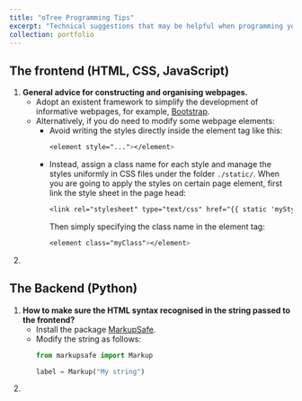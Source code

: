 ```yaml
---
title: "oTree Programming Tips"
excerpt: "Technical suggestions that may be helpful when programming your oTree experiment."
collection: portfolio
---
```


## The frontend (HTML, CSS, JavaScript)

1. __General advice for constructing and organising webpages.__
    - Adopt an existent framework to simplify the development of informative webpages, for example, [Bootstrap](https://getbootstrap.com/).
    - Alternatively, if you do need to modify some webpage elements: 
        - Avoid writing the styles directly inside the element tag like this:
            ```css
            <element style="..."></element>
            ```
        - Instead, assign a class name for each style and manage the styles uniformly in CSS files under the folder `./static/`. When you are going to apply the styles on certain page element, first link the style sheet in the page head:
            ```css
            <link rel="stylesheet" type="text/css" href="{{ static 'myStyle.css' }}" />
            ```
            Then simply specifying the class name in the element tag:
            ```css
            <element class="myClass"></element>
            ```
1. 

## The Backend (Python)

1. __How to make sure the HTML syntax recognised in the string passed to the frontend?__ 
    - Install the package [MarkupSafe](https://pypi.org/project/MarkupSafe/).
    - Modify the string as follows:
        ```python
        from markupsafe import Markup

        label = Markup("My string")
        ```
1. 